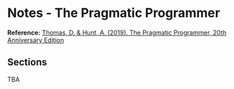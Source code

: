 # Notes - The Pragmatic Programmer

**Reference:** [Thomas, D. & Hunt, A. (2019). The Pragmatic Programmer, 20th Anniversary Edition](https://pragprog.com/titles/tpp20/the-pragmatic-programmer-20th-anniversary-edition/)

## Sections

TBA
